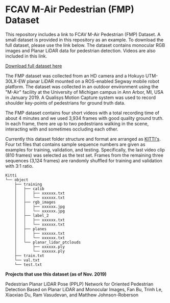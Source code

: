 # FCAV M-Air Pedestrian (FMP) Dataset
This repository includes a link to FCAV M-Air Pedestrian (FMP) Dataset. A small dataset is provided in this repository as an example. To download the full dataset, please use the link below. The dataset contains monocular RGB images and Planar LiDAR data for pedestrian detection. Videos are also included in this link.

[Download full dataset here](https://drive.google.com/open?id=1vBk0fDZRf3Tq3Wauwry4OiminLXkv7Q-)

The FMP dataset was collected from an HD camera and a Hokuyo UTM-30LX-EW planar LiDAR mounted on a ROS-enabled Segway mobile robot platform. The dataset was collected in an outdoor environment using the "M-Air" facility at the University of Michigan campus in Ann Arbor, MI, USA in January 2019. A Qualisys Motion Capture system was used to record shoulder key-points of pedestrians for ground truth data.

The FMP dataset contains four short videos with a total recording time of about 4 minutes and we used 3,934 frames with good quality ground truth. In each frame, there are up to two pedestrians walking in the scene, interacting with and sometimes occluding each other. 

Currently this dataset folder structure and format are arranged as [KITTI's](http://www.cvlibs.net/datasets/kitti/). Four txt files that contains sample sequence numbers are given as examples for training, validation, and testing. Specifically, the last video clip (810 frames) was selected as the test set. Frames from the remaining three sequences (3,124 frames) are randomly shuffled for training and validation with 3:1 ratio.

```
Kitti
└── object
    ├── training
    │   ├── calib
    │   │   ├── xxxxxx.txt
    │   │   └── xxxxxx.txt
    │   ├── rgb_images
    │   │   ├── xxxxxx.jpg
    │   │   └── xxxxxx.jpg
    │   ├── label_2
    │   │   ├── xxxxxx.txt
    │   │   └── xxxxxx.txt
    │   ├── planes
    │   │   ├── xxxxxx.txt
    │   │   └── xxxxxx.txt
    │   └── planar_lidar_ptclouds
    │       ├── xxxxxx.ply
    │       └── xxxxxx.ply
    ├── train.txt
    └── val.txt
    └── test.txt
```



**Projects that use this dataset (as of Nov. 2019)**

Pedestrian Planar LiDAR Pose (PPLP) Network for Oriented Pedestrian Detection Based on Planar LiDAR and Monocular Images, Fan Bu, Trinh Le, Xiaoxiao Du, Ram Vasudevan, and Matthew Johnson-Roberson

